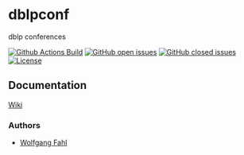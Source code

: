 # dblpconf
dblp conferences

[![Github Actions Build](https://github.com/WolfgangFahl/dblpconf/workflows/Build/badge.svg?branch=main)](https://github.com/WolfgangFahl/dblpconf/actions?query=workflow%3ABuild+branch%3Amain)
[![GitHub open issues](https://img.shields.io/github/issues/WolfgangFahl/dblpconf.svg)](https://github.com/WolfgangFahl/dblpconf/issues)
[![GitHub closed issues](https://img.shields.io/github/issues-closed/WolfgangFahl/dblpconf.svg)](https://github.com/WolfgangFahl/dblpconf/issues/?q=is%3Aissue+is%3Aclosed)
[![License](https://img.shields.io/github/license/WolfgangFahl/dblp.svg)](https://www.apache.org/licenses/LICENSE-2.0)

## Documentation
[Wiki](http://wiki.bitplan.com/index.php/Dblpconf)

### Authors
* [Wolfgang Fahl](http://www.bitplan.com/Wolfgang_Fahl)